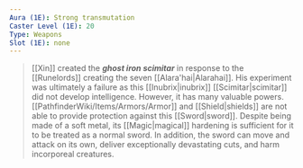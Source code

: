 ```yaml
---
Aura (1E): Strong transmutation
Caster Level (1E): 20
Type: Weapons
Slot (1E): none
---
```


> [[Xin]] created the ***ghost iron scimitar*** in response to the [[Runelords]] creating the seven [[Alara'hai|Alarahai]]. His experiment was ultimately a failure as this [[Inubrix|inubrix]] [[Scimitar|scimitar]] did not develop intelligence. However, it has many valuable powers. [[PathfinderWiki/Items/Armors/Armor]] and [[Shield|shields]] are not able to provide protection against this [[Sword|sword]]. Despite being made of a soft metal, its [[Magic|magical]] hardening is sufficient for it to be treated as a normal sword. In addition, the sword can move and attack on its own, deliver exceptionally devastating cuts, and harm incorporeal creatures.







